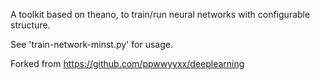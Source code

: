 A toolkit based on theano, to train/run neural networks with configurable structure.

See 'train-network-minst.py' for usage.

Forked from https://github.com/ppwwyyxx/deeplearning
